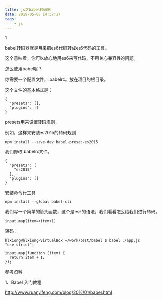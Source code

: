 ```yaml
---
title: js之babel转码器
date: 2019-05-07 14:37:17
tags:
	- js
---
```


1

babel转码器就是用来把es6代码转成es5代码的工具。

这个意味着，你可以放心地用es6来写代码，不用关心兼容性的问题。

怎么使用babel呢？

你需要一个配置文件，.babelrc。放在项目的根目录。

这个文件的基本格式是：

```
{
  "presets": [],
  "plugins": []
}
```

presets用来设置转码规则，

例如，这样来安装es2015的转码规则

```
npm install --save-dev babel-preset-es2015
```

我们修改.babelrc文件。

```
{
  "presets": [
  	"es2015"
  ],
  "plugins": []
}
```

安装命令行工具

```
npm install --global babel-cli
```

我们写一个简单的箭头函数，这个是es6的语法，我们看看怎么给我们进行转码。

```
input.map(item=>item+1)
```

转码：

```
hlxiong@hlxiong-VirtualBox ~/work/test/babel $ babel ./app.js 
"use strict";

input.map(function (item) {
  return item + 1;
});

```



参考资料

1、Babel 入门教程

http://www.ruanyifeng.com/blog/2016/01/babel.html